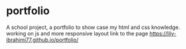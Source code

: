 # portfolio
A school project, a portfolio to show case my html and css knowledge. 
working on js and more responsive layout
link to the page
https://lily-ibrahimi77.github.io/portfolio/
